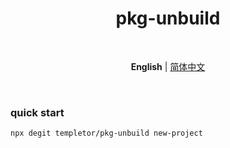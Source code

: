 <h1 align='center'>pkg-unbuild</h1>

<br>

<p align='center'>
<b>English</b> | <a href="./README.zh-CN.md">简体中文</a>
</p>

<br>

### quick start

```bash
npx degit templetor/pkg-unbuild new-project
```
